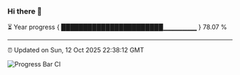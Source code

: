 ### Hi there 👋

⏳ Year progress { ███████████████████████▁▁▁▁▁▁▁ } 78.07 %

---

⏰ Updated on Sun, 12 Oct 2025 22:38:12 GMT

![Progress Bar CI](https://github.com/IshwaranRudhara/GIT-ACTION/workflows/Progress%20Bar%20CI/badge.svg)
